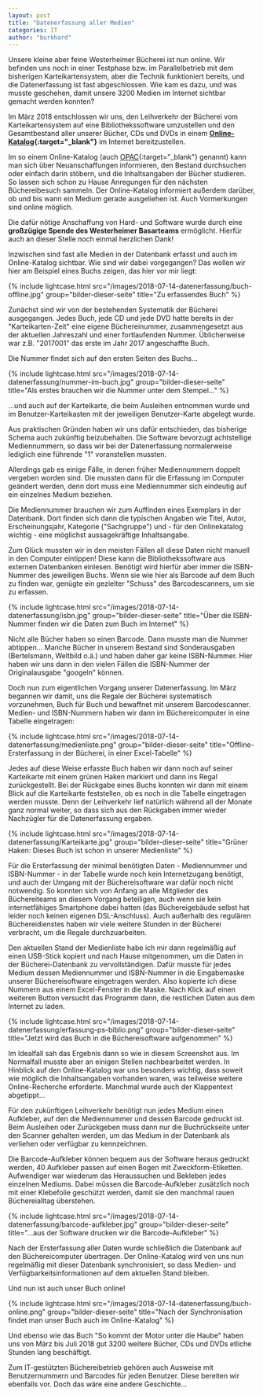 ```yaml
---
layout: post
title: "Datenerfassung aller Medien"
categories: IT
author: "burkhard"
---
```


Unsere kleine aber feine Westerheimer Bücherei ist nun online. Wir befinden uns noch in einer Testphase bzw. im Parallelbetrieb mit dem bisherigen Karteikartensystem, aber die Technik funktioniert bereits, und die Datenerfassung ist fast abgeschlossen. Wie kam es dazu, und was musste geschehen, damit unsere 3200 Medien im Internet sichtbar gemacht werden konnten?

Im März 2018 entschlossen wir uns, den Leihverkehr der Bücherei vom Karteikartensystem auf eine Bibliothekssoftware umzustellen und den Gesamtbestand aller unserer Bücher, CDs und DVDs in einem **[Online-Katalog](https://www.biblino.de/westerheim){:target="_blank"}** im Internet bereitzustellen.

Im  so einem Online-Katalog (auch [OPAC](https://de.wikipedia.org/wiki/OPAC){:target="_blank"}  genannt) kann man sich über Neuanschaffungen informieren, den Bestand durchsuchen oder einfach darin stöbern, und die Inhaltsangaben der Bücher studieren. So lassen sich schon zu Hause Anregungen für den nächsten Büchereibesuch sammeln. Der Online-Katalog informiert außerdem darüber, ob und bis wann ein Medium gerade ausgeliehen ist. Auch Vormerkungen sind online möglich.

Die dafür nötige Anschaffung von Hard- und Software wurde durch eine **großzügige Spende des Westerheimer Basarteams** ermöglicht. Hierfür auch an dieser Stelle noch einmal herzlichen Dank!

Inzwischen sind fast alle Medien in der Datenbank erfasst und auch im Online-Katalog sichtbar. Wie sind wir dabei vorgegangen? Das wollen wir hier am Beispiel eines Buchs zeigen, das hier vor mir liegt:

{% include lightcase.html src="/images/2018-07-14-datenerfassung/buch-offline.jpg" group="bilder-dieser-seite"
           title="Zu erfassendes Buch" %}

Zunächst sind wir von der bestehenden Systematik der Bücherei ausgegangen. Jedes Buch, jede CD und jede DVD hatte bereits in der "Karteikarten-Zeit" eine eigene Büchereinummer, zusammengesetzt aus der aktuellen Jahreszahl und einer fortlaufenden Nummer. Üblicherweise war z.B. "2017001" das erste im Jahr 2017 angeschaffte Buch. 

Die Nummer findet sich auf den ersten Seiten des Buchs...

{% include lightcase.html src="/images/2018-07-14-datenerfassung/nummer-im-buch.jpg" group="bilder-dieser-seite"
           title="Als erstes brauchen wir die Nummer unter dem Stempel..." %}

...und auch auf der Karteikarte, die beim Ausleihen entnommen wurde und im Benutzer-Karteikasten mit der jeweiligen Benutzer-Karte abgelegt wurde.

Aus praktischen Gründen haben wir uns dafür entschieden, das bisherige Schema auch zukünftig beizubehalten. Die Software bevorzugt achtstellige Mediennummern, so dass wir bei der Datenerfassung normalerweise lediglich eine führende "1" voranstellen mussten.

Allerdings gab es einige Fälle, in denen früher Mediennummern doppelt vergeben worden sind. Die mussten dann für die Erfassung im Computer geändert werden, denn dort muss eine Mediennummer sich eindeutig auf ein einzelnes Medium beziehen.

Die Mediennummer brauchen wir zum Auffinden eines Exemplars in der Datenbank. Dort finden sich dann die typischen Angaben wie Titel, Autor, Erscheinungsjahr, Kategorie ("Sachgruppe") und - für den Onlinekatalog wichtig - eine möglichst aussagekräftige Inhaltsangabe.

Zum Glück mussten wir in den meisten Fällen all diese Daten nicht manuell in den Computer eintippen! Diese kann die Bibliothekssoftware aus externen Datenbanken einlesen. Benötigt wird hierfür aber immer die ISBN-Nummer des jeweiligen Buchs. Wenn sie wie hier als Barcode auf dem Buch zu finden war, genügte ein gezielter "Schuss" des Barcodescanners, um sie zu erfassen.

{% include lightcase.html src="/images/2018-07-14-datenerfassung/isbn.jpg" group="bilder-dieser-seite"
           title="Über die ISBN-Nummer finden wir die Daten zum Buch im Internet" %}

Nicht alle Bücher haben so einen Barcode. Dann musste man die Nummer abtippen... Manche Bücher in unserem Bestand sind Sonderausgaben (Bertelsmann, Weltbild o.ä.) und haben daher gar keine ISBN-Nummer. Hier haben wir uns dann in den vielen Fällen die ISBN-Nummer der Originalausgabe "googeln" können. 

Doch nun zum eigentlichen Vorgang unserer Datenerfassung. Im März begannen wir damit, uns die Regale der Bücherei systematisch vorzunehmen, Buch für Buch und bewaffnet mit unserem Barcodescanner.  Medien- und ISBN-Nummern haben wir dann im Büchereicomputer in eine Tabelle eingetragen:

{% include lightcase.html src="/images/2018-07-14-datenerfassung/medienliste.png" group="bilder-dieser-seite"
           title="Offline-Ersterfassung in der Bücherei, in einer Excel-Tabelle" %}

Jedes auf diese Weise erfasste Buch haben wir dann noch auf seiner Karteikarte mit einem grünen Haken markiert und dann ins Regal zurückgestellt. Bei der Rückgabe eines Buchs konnten wir dann mit einem Blick auf die Karteikarte feststellen, ob es noch in die Tabelle eingetragen werden musste. Denn der Leihverkehr lief natürlich während all der Monate ganz normal weiter, so dass sich aus den Rückgaben immer wieder Nachzügler für die Datenerfassung ergaben.

{% include lightcase.html src="/images/2018-07-14-datenerfassung/Karteikarte.jpg" group="bilder-dieser-seite"
           title="Grüner Haken: Dieses Buch ist schon in unserer Medienliste" %}

Für die Ersterfassung der minimal benötigten Daten - Mediennummer und ISBN-Nummer - in der Tabelle wurde noch kein Internetzugang benötigt, und auch der Umgang mit der Büchereisoftware war dafür noch nicht notwendig. So konnten sich von Anfang an alle Mitglieder des Büchereiteams an diesem Vorgang beteiligen, auch wenn sie kein internetfähiges Smartphone dabei hatten (das Büchereigebäude selbst hat leider noch keinen eigenen DSL-Anschluss). Auch außerhalb des regulären Büchereidienstes haben wir viele weitere Stunden in der Bücherei verbracht, um die Regale durchzuarbeiten.

Den aktuellen Stand der Medienliste habe ich mir dann regelmäßig auf einen USB-Stick kopiert und nach Hause mitgenommen, um die Daten in der Bücherei-Datenbank zu vervollständigen. Dafür musste für jedes Medium dessen Mediennummer und ISBN-Nummer in die Eingabemaske unserer Büchereisoftware eingetragen werden. Also kopierte ich diese Nummern aus einem Excel-Fenster in die Maske. Nach Klick auf einen weiteren Button versucht das Programm dann, die restlichen Daten aus dem Internet zu laden.

{% include lightcase.html src="/images/2018-07-14-datenerfassung/erfassung-ps-biblio.png" group="bilder-dieser-seite"
           title="Jetzt wird das Buch in die Büchereisoftware aufgenommen" %}

Im Idealfall sah das Ergebnis dann so wie in diesem Screenshot aus. Im Normalfall musste aber an einigen Stellen nachbearbeitet werden. In Hinblick auf den Online-Katalog war uns besonders wichtig, dass soweit wie möglich die Inhaltsangaben vorhanden waren, was teilweise weitere Online-Recherche erforderte. Manchmal wurde auch der Klappentext abgetippt...

Für den zukünftigen Leihverkehr benötigt nun jedes Medium einen Aufkleber, auf den die Mediennummer und dessen Barcode gedruckt ist. Beim Ausleihen oder Zurückgeben muss dann nur die Buchrückseite unter den Scanner gehalten werden, um das Medium in der Datenbank als verliehen oder verfügbar zu kennzeichnen.

Die Barcode-Aufkleber können bequem aus der Software heraus gedruckt werden, 40 Aufkleber passen auf einen Bogen mit Zweckform-Etiketten. Aufwendiger war wiederum das Heraussuchen und Bekleben jedes einzelnen Mediums. Dabei müssen die Barcode-Aufkleber zusätzlich noch mit einer Klebefolie geschützt werden, damit sie den manchmal rauen Büchereialltag überstehen.

{% include lightcase.html src="/images/2018-07-14-datenerfassung/barcode-aufkleber.jpg" group="bilder-dieser-seite"
           title="...aus der Software drucken wir die Barcode-Aufkleber" %}

Nach der Ersterfassung aller Daten wurde schließlich die Datenbank auf den Büchereicomputer übertragen. Der Online-Katalog wird von uns nun regelmäßig mit dieser Datenbank synchronisiert, so dass Medien- und Verfügbarkeitsinformationen auf dem aktuellen Stand bleiben.

Und nun ist auch unser Buch online!

{% include lightcase.html src="/images/2018-07-14-datenerfassung/buch-online.png" group="bilder-dieser-seite"
           title="Nach der Synchronisation findet man unser Buch auch im Online-Katalog" %}

Und ebenso wie das Buch "So kommt der Motor unter die Haube" haben uns von März bis Juli 2018 gut 3200 weitere Bücher, CDs und DVDs etliche Stunden lang beschäftigt.

Zum IT-gestützten Büchereibetrieb gehören auch Ausweise mit Benutzernummern und Barcodes für jeden Benutzer. Diese bereiten wir ebenfalls vor. Doch das wäre eine andere Geschichte...
